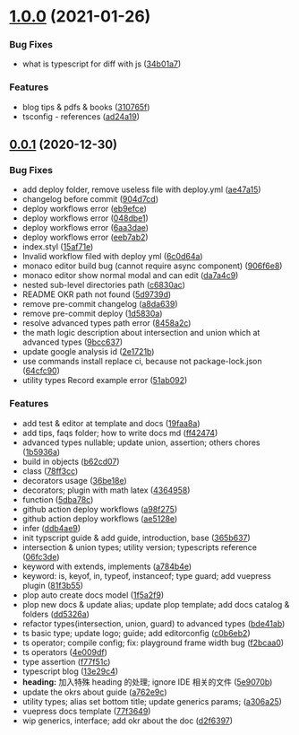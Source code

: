 # [1.0.0](https://github.com/Rain120/typescript-guide/compare/0.0.1...1.0.0) (2021-01-26)


### Bug Fixes

* what is typescript for diff with js ([34b01a7](https://github.com/Rain120/typescript-guide/commit/34b01a71712e54e05a973c4b33b68cb5ec7a0b1e))


### Features

* blog tips & pdfs & books ([310765f](https://github.com/Rain120/typescript-guide/commit/310765ffd4e95bcde3dc3a33c3ca7115f80d30f1))
* tsconfig - references ([ad24a19](https://github.com/Rain120/typescript-guide/commit/ad24a197efd8703ab818458246d141b3adf5f226))



## [0.0.1](https://github.com/Rain120/typescript-guide/compare/77f36499665edfad4f0333d6a55f54a541177f06...0.0.1) (2020-12-30)


### Bug Fixes

* add deploy folder, remove useless file with deploy.yml ([ae47a15](https://github.com/Rain120/typescript-guide/commit/ae47a15f31d84c749adeac9f4dcb8bd793860223))
* changelog before commit ([904d7cd](https://github.com/Rain120/typescript-guide/commit/904d7cd67335a1455aade81ae5638d0d85c16016))
* deploy workflows error ([eb9efce](https://github.com/Rain120/typescript-guide/commit/eb9efcee47d42d8cfd3eae039dc904c71e73fdf1))
* deploy workflows error ([048dbe1](https://github.com/Rain120/typescript-guide/commit/048dbe1c70e0f0ecb914d8f44a14629938fac157))
* deploy workflows error ([6aa3dae](https://github.com/Rain120/typescript-guide/commit/6aa3dae982f03588a9b9f69b9f31dcdb67b0d14c))
* deploy workflows error ([eeb7ab2](https://github.com/Rain120/typescript-guide/commit/eeb7ab2d0d7487b5a43249d0f0181083178961dd))
* index.styl ([15af71e](https://github.com/Rain120/typescript-guide/commit/15af71e4e0cab90a610166fae201e60cfdf88daa))
* Invalid workflow filed with deploy yml ([6c0d64a](https://github.com/Rain120/typescript-guide/commit/6c0d64a7dacbb38c8b34adcc4d74fbd56bb1e99c))
* monaco editor build bug (cannot require async component) ([906f6e8](https://github.com/Rain120/typescript-guide/commit/906f6e8379efe762d76f16381b657e4752be4dd4))
* monaco editor show normal modal and can edit ([da7a4c9](https://github.com/Rain120/typescript-guide/commit/da7a4c9316b6bf245ceccea93f3518ddaf810f80))
* nested sub-level directories path ([c6830ac](https://github.com/Rain120/typescript-guide/commit/c6830ac37ada02270874d8d3d7ab00fade02e51d))
* README OKR path not found ([5d9739d](https://github.com/Rain120/typescript-guide/commit/5d9739d17602787fb8d1ad190d225fc572003920))
* remove pre-commit changelog ([a8da639](https://github.com/Rain120/typescript-guide/commit/a8da6392c5c11ccb7148803cebe96a2068e873f5))
* remove pre-commit deploy ([1d5830a](https://github.com/Rain120/typescript-guide/commit/1d5830ae9c4a2e6a6b83a573f9aa51e881b77ca7))
* resolve advanced types path error ([8458a2c](https://github.com/Rain120/typescript-guide/commit/8458a2c6e2a22c53f387d2b53ba20f2c49e59d70))
* the math logic description about intersection and union which at advanced types ([9bcc637](https://github.com/Rain120/typescript-guide/commit/9bcc637024767a71b0021c9a1f006fd3392e7ece))
* update google analysis id ([2e1721b](https://github.com/Rain120/typescript-guide/commit/2e1721b7f5a7b671398f5d6ec2c094194c4229c0))
* use commands install replace ci, because not package-lock.json ([64cfc90](https://github.com/Rain120/typescript-guide/commit/64cfc9003cb860bbdcb1855c971da4f1df1acc51))
* utility types Record example error ([51ab092](https://github.com/Rain120/typescript-guide/commit/51ab092a23c030379f42f35920c0211d5f3b4cf2))


### Features

* add test & editor at template and docs ([19faa8a](https://github.com/Rain120/typescript-guide/commit/19faa8a69ce121ba3adeaaaa4eefbdba64bf0381))
* add tips, faqs folder; how to write docs md ([ff42474](https://github.com/Rain120/typescript-guide/commit/ff42474843622fcd2f6bb4ad13ea075934c039bc))
* advanced types nullable; update union, assertion; others chores ([1b5936a](https://github.com/Rain120/typescript-guide/commit/1b5936aac1fe2c6363c90083231f66779b654a1e))
* build in objects ([b62cd07](https://github.com/Rain120/typescript-guide/commit/b62cd07384f6423400d485bc3c4b68c6649c0ec2))
* class ([78ff3cc](https://github.com/Rain120/typescript-guide/commit/78ff3ccf5e321f198777deb8fd20dc487add0bc0))
* decorators usage ([36be18e](https://github.com/Rain120/typescript-guide/commit/36be18ee8e9f0914b8470e1e12dd9b9474c2f8e0))
* decorators; plugin with math latex ([4364958](https://github.com/Rain120/typescript-guide/commit/4364958b84092d08a312ea839e730de008d1847e))
* function ([5dba78c](https://github.com/Rain120/typescript-guide/commit/5dba78cd2eb6d18c70c4524ae328f4514c5eb1dd))
* github action deploy workflows ([a98f275](https://github.com/Rain120/typescript-guide/commit/a98f27562f0cf7e3a82b46fa95fba8c1f2cd678b))
* github action deploy workflows ([ae5128e](https://github.com/Rain120/typescript-guide/commit/ae5128e2dd7521698a0b5f11f783f48d41022e12))
* infer ([ddb4ae9](https://github.com/Rain120/typescript-guide/commit/ddb4ae96a8e669e266f7d76533e6f6c5660d3286))
* init typscript guide & add guide, introduction, base ([365b637](https://github.com/Rain120/typescript-guide/commit/365b637d872cc92c23a04c09788d50001ee46a73))
* intersection & union types; utility version; typescripts reference ([06fc3de](https://github.com/Rain120/typescript-guide/commit/06fc3de9cd11890024e172ee69b480924ddad295))
* keyword with extends, implements ([a784b4e](https://github.com/Rain120/typescript-guide/commit/a784b4e23fd30c6a8cb754244e4fa1a2df6fb9ad))
* keyword: is, keyof, in, typeof, instanceof; type guard; add vuepress plugin ([81f3b55](https://github.com/Rain120/typescript-guide/commit/81f3b5537f5aca20a4b10219d6cb216df2d51fea))
* plop auto create docs model ([1f5a2f9](https://github.com/Rain120/typescript-guide/commit/1f5a2f94bbd7a430bbfbb48a09718b8ec9d14190))
* plop new docs & update alias; update plop template; add docs catalog & folders ([dd5326a](https://github.com/Rain120/typescript-guide/commit/dd5326ac2934069c2cb10238c674e4dc86844274))
* refactor types(intersection, union, guard) to advanced types ([bde41ab](https://github.com/Rain120/typescript-guide/commit/bde41ab8e61ae59f21c907c7a1a86e932ee71f31))
* ts basic type; update logo; guide; add editorconfig ([c0b6eb2](https://github.com/Rain120/typescript-guide/commit/c0b6eb272ab4d87706902cdda365230e507b860b))
* ts operator; compile config; fix: playground frame width bug ([f2bcaa0](https://github.com/Rain120/typescript-guide/commit/f2bcaa05bfdf574037ec54ed3e651ce1d1353b5c))
* ts operators ([4e009df](https://github.com/Rain120/typescript-guide/commit/4e009dfa98c42be63705d71130af1bfc46861d19))
* type assertion ([f77f51c](https://github.com/Rain120/typescript-guide/commit/f77f51c574f036d6079742eca8f8affa7b06f617))
* typescript blog ([13e29c4](https://github.com/Rain120/typescript-guide/commit/13e29c418ed7e351e134e55519f31022785f5681))
* **heading:** 加入特殊 heading 的处理; ignore IDE 相关的文件 ([5e9070b](https://github.com/Rain120/typescript-guide/commit/5e9070baf3b36cc0e753b9bde3a8aaec58590314))
* update the okrs about guide ([a762e9c](https://github.com/Rain120/typescript-guide/commit/a762e9cb156ac0bcdbdc64f0b477e41c49fb9e8d))
* utility types; alias set bottom title; update generics params; ([a306a25](https://github.com/Rain120/typescript-guide/commit/a306a25c512246ef230a445ccb4e292eef8b8a7d))
* vuepress docs template ([77f3649](https://github.com/Rain120/typescript-guide/commit/77f36499665edfad4f0333d6a55f54a541177f06))
* wip generics, interface; add okr about the doc ([d2f6397](https://github.com/Rain120/typescript-guide/commit/d2f6397641ec4a590a51f297c1a9d61564500dff))



